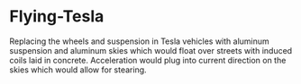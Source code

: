 # Flying-Tesla
Replacing the wheels and suspension in Tesla vehicles with aluminum suspension and aluminum skies which would float over streets with induced coils laid in concrete. Acceleration would plug into current direction on the skies which would allow for stearing.
